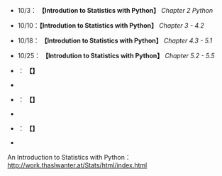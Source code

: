 * 10/3： **【Introdution to Statistics with Python】** *Chapter 2 Python*

* 10/10：**【Introdution to Statistics with Python】** *Chapter 3 - 4.2*

* 10/18： **【Introdution to Statistics with Python】** *Chapter 4.3 - 5.1*

* 10/25： **【Introdution to Statistics with Python】** *Chapter 5.2 - 5.5*

* ： **【】**
*          

* ： **【】**
*         

* ： **【】**
*         


An Introduction to Statistics with Python：
http://work.thaslwanter.at/Stats/html/index.html

